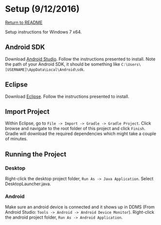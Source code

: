 # Setup (9/12/2016)
[Return to README](README.md)

Setup instructions for Windows 7 x64.

## Android SDK
Download [Android Studio](https://developer.android.com/studio/index.html#downloads).
Follow the instructions presented to install. Note the path of your Android SDK, it should be something 
like `C:\Users\[USERNAME]\AppData\Local\Android\sdk`.

## Eclipse
Download [Eclipse](https://eclipse.org/downloads/). 
Follow the instructions presented to install.

## Import Project
Within Eclipse, go to `File -> Import -> Gradle -> Gradle Project`. Click browse and navigate to the
root folder of this project and click `Finish`. Gradle will download the required dependencies which
might take a couple of minutes.

## Running the Project
### Desktop
Right-click the desktop project folder, `Run As -> Java Application`. Select DesktopLauncher.java.

### Android
Make sure an android device is connected and it shows up in DDMS (From Android Studio: 
`Tools -> Android -> Android Device Monitor`). Right-click the android project folder, `Run As ->
Android Application`.